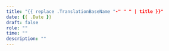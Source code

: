```yaml
---
title: "{{ replace .TranslationBaseName "-" " " | title }}"
date: {{ .Date }}
draft: false
role: ""
time: ""
description: ""
---
```


